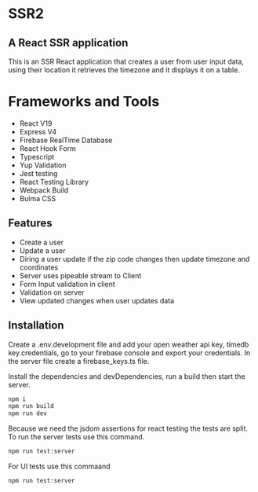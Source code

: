 # SSR2

## A React SSR application

This is an SSR React application that creates a user from user input data, using their location it retrieves the timezone and it displays it on a table.

# Frameworks and Tools

- React V19
- Express V4
- Firebase RealTime Database
- React Hook Form
- Typescript
- Yup Validation
- Jest testing
- React Testing Library
- Webpack Build
- Bulma CSS

## Features

- Create a user
- Update a user
- Diring a user update if the zip code changes then update timezone and coordinates
- Server uses pipeable stream to Client
- Form Input validation in client
- Validation on server
- View updated changes when user updates data

## Installation

Create a .env.development file and add your open weather api key, timedb key.credentials, go to your firebase console and export your credentials. In the server file create a firebase_keys.ts file.

Install the dependencies and devDependencies, run a build then start the server.

```sh
npm i
npm run build
npm run dev
```

Because we need the jsdom assertions for react testing the tests are split.
To run the server tests use this command.

```sh
npm run test:server
```

For UI tests use this commaand

```sh
npm run test:server
```
